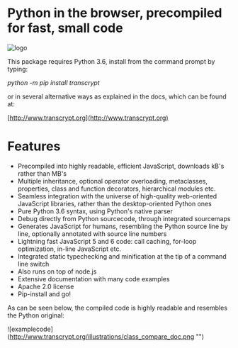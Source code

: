 Python in the browser, precompiled for fast, small code
=======================================================

![logo](http://www.transcrypt.org/illustrations/ruler_banner2.png "")

This package requires Python 3.6, install from the command prompt by typing:

*python -m pip install transcrypt*

or in several alternative ways as explained in the docs, which can be found at:

[http://www.transcrypt.org](http://www.transcrypt.org)

Features
========

- Precompiled into highly readable, efficient JavaScript, downloads kB's rather than MB's
- Multiple inheritance, optional operator overloading, metaclasses, properties, class and function decorators, hierarchical modules etc.
- Seamless integration with the universe of high-quality web-oriented JavaScript libraries, rather than the desktop-oriented Python ones
- Pure Python 3.6 syntax, using Python's native parser
- Debug directly from Python sourcecode, through integrated sourcemaps
- Generates JavaScript for humans, resembling the Python source line by line, optionally annotated with source line numbers
- Lightning fast JavaScript 5 and 6 code: call caching, for-loop optimization, in-line JavaScript etc.
- Integrated static typechecking and minification at the tip of a command line switch
- Also runs on top of node.js
- Extensive documentation with many code examples
- Apache 2.0 license
- Pip-install and go!

As can be seen below, the compiled code is highly readable and resembles the Python original:

![examplecode] (http://www.transcrypt.org/illustrations/class_compare_doc.png "")
